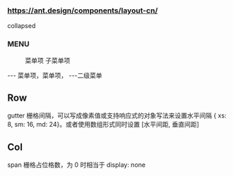 ### https://ant.design/components/layout-cn/

collapsed

### MENU

<Menu>
  <Menu.Item>菜单项</Menu.Item>
  <SubMenu title="子菜单">
    <Menu.Item>子菜单项</Menu.Item>
  </SubMenu>
</Menu>
--- 菜单项，<Menu.Item>菜单项</Menu.Item>，<SubMenu title="子菜单"> ---二级菜单

## Row

gutter 栅格间隔，可以写成像素值或支持响应式的对象写法来设置水平间隔 { xs: 8, sm: 16, md: 24}。或者使用数组形式同时设置 [水平间距, 垂直间距]

## Col

span 栅格占位格数，为 0 时相当于 display: none
